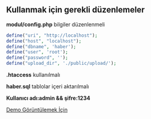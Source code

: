 ## Kullanmak için gerekli düzenlemeler


 **modul/config.php** bilgiler düzenlenmeli


```php
define("uri", "http://localhost");
define("host", "localhost");
define("dbname", 'haber'); 
define("user", 'root'); 
define("password", ''); 
define("upload_dir", './public/upload/');
```


 **.htaccess** kullanılmalı

 **haber.sql** tablolar içeri aktarılmalı

 **Kullanıcı adı:admin && şifre:1234**

[Demo Görüntülemek İçin](https://pehepe-cobaimelan-1.c9.io/)



